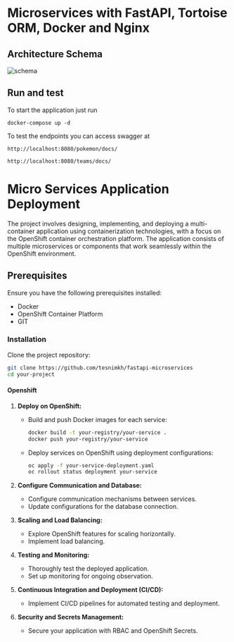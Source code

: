 # Microservices with FastAPI, Tortoise ORM, Docker and Nginx
## Architecture Schema

![schema](https://github.com/GavriloviciEduard/fastapi-microservices/blob/master/res/Database%20Schema%20Draft%201.jpg)

## Run and test

To start the application just run 
```
docker-compose up -d
```

To test the endpoints you can access swagger at 

```
http://localhost:8080/pokemon/docs/
```
```
http://localhost:8080/teams/docs/
```

# Micro Services Application Deployment 

The project involves designing, implementing, and deploying a multi-container application using containerization technologies, with a focus on the OpenShift container orchestration platform. The application consists of multiple microservices or components that work seamlessly within the OpenShift environment.

## Prerequisites

Ensure you have the following prerequisites installed:
- Docker
- OpenShift Container Platform
- GIT

### Installation

Clone the project repository:

```bash
git clone https://github.com/tesnimkh/fastapi-microservices
cd your-project
```

#### Openshift 

1. **Deploy on OpenShift:**
   - Build and push Docker images for each service:
     ```bash
     docker build -t your-registry/your-service .
     docker push your-registry/your-service
     ```

   - Deploy services on OpenShift using deployment configurations:
     ```bash
     oc apply -f your-service-deployment.yaml
     oc rollout status deployment your-service
     ```


2. **Configure Communication and Database:**
   - Configure communication mechanisms between services.
   - Update configurations for the database connection.


3. **Scaling and Load Balancing:**
   - Explore OpenShift features for scaling horizontally.
   - Implement load balancing.


4. **Testing and Monitoring:**
   - Thoroughly test the deployed application.
   - Set up monitoring for ongoing observation.


5. **Continuous Integration and Deployment (CI/CD):**
   - Implement CI/CD pipelines for automated testing and deployment.


6. **Security and Secrets Management:**
   - Secure your application with RBAC and OpenShift Secrets.


